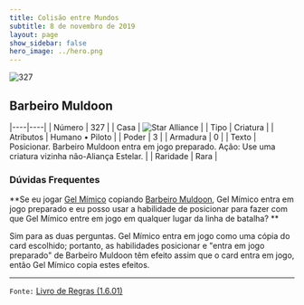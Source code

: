 ```yaml
---
title: Colisão entre Mundos
subtitle: 8 de novembro de 2019
layout: page
show_sidebar: false
hero_image: ../hero.png
---
```


![327](https://cdn.keyforgegame.com/media/card_front/pt/452_327_992XFV2GQ73M_pt.png)

## Barbeiro Muldoon

|----|----|
| Número | 327 |
| Casa | ![Star Alliance](https://archonarcana.com/images/thumb/7/7d/Star_Alliance.png/22px-Star_Alliance.png "Aliança Estelar") |
| Tipo | Criatura |
| Atributos | Humano • Piloto |
| Poder | 3 |
| Armadura | 0 |
| Texto | Posicionar.  Barbeiro Muldoon entra em jogo preparado.  Ação: Use uma criatura vizinha não-Aliança Estelar. |
| Raridade | Rara |

### Dúvidas Frequentes

**Se eu jogar [Gel Mímico](/wc/170) copiando [Barbeiro Muldoon](/wc/327),
Gel Mímico entra em jogo preparado e eu posso usar a habilidade
de posicionar para fazer com que Gel Mímico entre em jogo em
qualquer lugar da linha de batalha?
**

Sim para as duas perguntas. Gel Mímico entra em jogo como uma cópia
do card escolhido; portanto, as habilidades posicionar e "entra em jogo
preparado" de Barbeiro Muldoon têm efeito assim que o card entra em
jogo, então Gel Mímico copia estes efeitos.

<hr/>

`Fonte:` [Livro de Regras (1.6.01)](https://drive.google.com/open?id=1YNhLKUC0xfriiMwFYpDu1Go3zPJw6gYo)
